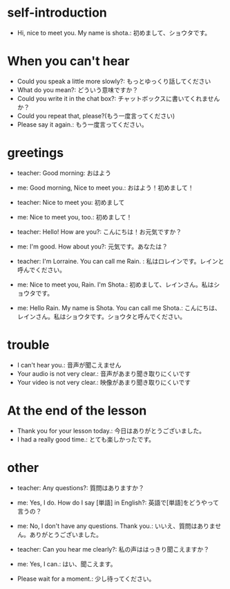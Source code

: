 # self-introduction
- Hi, nice to meet you. My name is shota.: 初めまして、ショウタです。

# When you can't hear
- Could you speak a little more slowly?: もっとゆっくり話してください
- What do you mean?: どういう意味ですか？
- Could you write it in the chat box?: チャットボックスに書いてくれませんか？
- Could you repeat that, please?(もう一度言ってください)
- Please say it again.: もう一度言ってください。

# greetings
- teacher: Good morning: おはよう
- me: Good morning, Nice to meet you.: おはよう！初めまして！

- teacher: Nice to meet you: 初めまして
- me: Nice to meet you, too.: 初めまして！

- teacher: Hello! How are you?: こんにちは！お元気ですか？
- me: I'm good. How about you?: 元気です。あなたは？

- teacher: I'm Lorraine. You can call me Rain. : 私はロレインです。レインと呼んでください。
- me: Nice to meet you, Rain. I'm Shota.: 初めまして、レインさん。私はショウタです。
- me: Hello Rain. My name is Shota. You can call me Shota.: こんにちは、レインさん。私はショウタです。ショウタと呼んでください。

# trouble
- I can't hear you.: 音声が聞こえません
- Your audio is not very clear.: 音声があまり聞き取りにくいです
- Your video is not very clear.: 映像があまり聞き取りにくいです

# At the end of the lesson 
- Thank you for your lesson today.: 今日はありがとうございました。
- I had a really good time.: とても楽しかったです。

# other
- teacher: Any questions?: 質問はありますか？
- me: Yes, I do. How do I say [単語] in English?: 英語で[単語]をどうやって言うの？
- me: No, I don't have any questions. Thank you.: いいえ、質問はありません。ありがとうございました。

- teacher: Can you hear me clearly?: 私の声ははっきり聞こえますか？
- me: Yes, I can.: はい、聞こえます。

- Please wait for a moment.: 少し待ってください。
